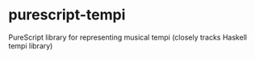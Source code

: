 # purescript-tempi
PureScript library for representing musical tempi (closely tracks Haskell tempi library)
